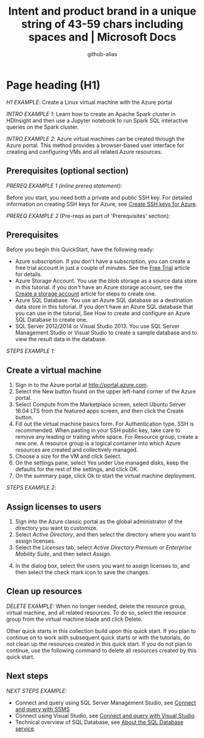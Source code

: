 ﻿---
# Mandatory fields. See more on aka.ms/skyeye/meta.
title: Intent and product brand in a unique string of 43-59 chars including spaces and | Microsoft Docs 
description: 115-145 characters including spaces. Edit the intro para describing article intent to fit here. This abstract displays in the search result.
services: service-name-with-dashes-AZURE-ONLY 
keywords: Don’t add or edit keywords without consulting your SEO champ.
author: github-alias
ms.author: MSFT-alias-person-or-DL
ms.date: 04/05/2017
ms.topic: article-type-from-white-list
# Use only one of the following. Use ms.service for services, ms.prod for on-prem. Remove the # before the relevant field.
# ms.service: service-name-from-white-list
# product-name-from-white-list

# Optional fields. Don't forget to remove # if you need a field.
# ms.custom: can-be-multiple-comma-separated
# ms.devlang:devlang-from-white-list
# ms.suite: 
# ms.tgt_pltfrm:
# ms.reviewer:
# manager: MSFT-alias-manager-or-PM-counterpart
---
<!---
Definition of Quickstart: 
Fundamental, Day 1 instructions for new customers to use an Azure subscription to quickly use a specific product/service 
(zero to Wow in < 10 minutes).

Purpose of a QuickStart article: To help customers complete a basic task and try the service quickly. 
1. Include short, simple info and steps since customers may be new to service.
2. Don't include multiple ways to complete the task, just one.
-->

# Page heading (H1)
<!---
Unique, complements the page title, and 100 characters or fewer including spaces
-->

*H1 EXAMPLE*: 
Create a Linux virtual machine with the Azure portal

<!---
Intro paragraph: 
1. 1-2 sentences that explain what customers will do and why it is useful.
2. Include a simple image if it will help customers understand how components or a workflow fit together.
-->

*INTRO EXAMPLE 1*:
Learn how to create an Apache Spark cluster in HDInsight and then use a Jupyter notebook to run Spark SQL interactive queries on the Spark cluster.

*INTRO EXAMPLE 2*:
Azure virtual machines can be created through the Azure portal. This method provides a browser-based user interface for creating and configuring VMs and all related Azure resources.

## Prerequisites (optional section)

<!---
Create this section if your article has more than 2 prereqs. For 1-2 prereqs just use an inline statement. Include assumed expertise and required accounts and software. Replace the text below with your content. 
-->

*PREREQ EXAMPLE 1 (inline prereq statement)*:

Before you start, you need both a private and public SSH key. For detailed information on creating SSH keys for Azure, see [Create SSH keys for Azure](https://docs.microsoft.com/en-us/azure/virtual-machines/linux/mac-create-ssh-keys).

*PREREQ EXAMPLE 2* (Pre-reqs as part of 'Prerequisites' section):

## Prerequisites

Before you begin this QuickStart, have the following ready:

- Azure subscription. If you don't have a subscription, you can create a free trial account in just a couple of minutes. See the [Free Trial](https://azure.microsoft.com/en-us/?WT.srch=1&WT.mc_id=AID559320__SEM_81Yn5nkM&) article for details.
- Azure Storage Account. You use the blob storage as a source data store in this tutorial. if you don't have an Azure storage account, see the [Create a storage account](https://docs.microsoft.com/en-us/azure/storage/storage-create-storage-account) article for steps to create one.
- Azure SQL Database. You use an Azure SQL database as a destination data store in this tutorial. If you don't have an Azure SQL database that you can use in the tutorial, See How to create and configure an Azure SQL Database to create one.
- SQL Server 2012/2014 or Visual Studio 2013. You use SQL Server Management Studio or Visual Studio to create a sample database and to view the result data in the database.

<!---
The next set of H2s describes the steps. Each H2 tells users exactly what they will do ("Create a virtual machine", "Create a cluster," "Run Hive queries").
-->

*STEPS EXAMPLE 1*:

## Create a virtual machine

1. Sign in to the Azure portal at http://portal.azure.com.
2. Select the New button found on the upper left-hand corner of the Azure portal.
3. Select Compute from the Marketplace screen, select Ubuntu Server 16.04 LTS from the featured apps screen, and then click the Create button.
4. Fill out the virtual machine basics form. For Authentication type, SSH is recommended. When pasting in your SSH public key, take care to remove any leading or trailing white space. For Resource group, create a new one. A resource group is a logical container into which Azure resources are created and collectively managed.
5. Choose a size for the VM and click Select.
6. On the settings pane, select Yes under Use managed disks, keep the defaults for the rest of the settings, and click OK.
7. On the summary page, click Ok to start the virtual machine deployment.

<!---
For each step, evaluate if a screen shot adds value to the text and include per the following guidelines:
- Use default Public Portal colors
- Browser included in the first shot (especially) but all shots if possible
- Resize the browser to minimize white space
- Include complete blades in the screenshots
- Linux: Safari – consider context in images
- 1px thick boarder
- Border color is 195,195,195
- Red boxes where appropriate
-->

*STEPS EXAMPLE 2*:

## Assign licenses to users

1. Sign into the Azure classic portal as the global administrator of the directory you want to customize.
2. Select *Active Directory*, and then select the directory where you want to assign licenses.
3. Select the *Licenses* tab, select *Active Directory Premium* or *Enterprise Mobility Suite*, and then select *Assign*.

<!--- Screen shot per above guidelines --->

4. In the dialog box, select the users you want to assign licenses to, and then select the check mark icon to save the changes.

<!--- Screen shot per above guidelines --->

<!---
Other guidelines: 
Tip, note, important, warning: Use these extensions SPARINGLY to highlight info that broadens a user's knowledge. *Tip* is an easier way to do something, *Note* is "by the way" info, *Important* is info critical to completing a task, *Warning* is serious potential problem such as data loss.
-->

## Clean up resources

<!--
This section should explicitly remind users to delete or clean up what was created in the above steps so that they do incur losses such as unexpected billing charges. 
-->

*DELETE EXAMPLE:*
When no longer needed, delete the resource group, virtual machine, and all related resources. To do so, select the resource group from the virtual machine blade and click Delete.

Other quick starts in this collection build upon this quick start. If you plan to continue on to work with subsequent quick starts or with the tutorials, do not clean up the resources created in this quick start. If you do not plan to continue, use the following command to delete all resources created by this quick start.

## Next steps

<!---
1. Link to logical next steps. For example: A scenario that requires this task, A tutorial that is a superset of this QuickStart. 
2. Include no more than 3 next steps.
3. Each next step should have a brief description.  A simple list is ideal.
-->

*NEXT STEPS EXAMPLE:*
- Connect and query using SQL Server Management Studio, see [Connect and query with SSMS](sql-database-connect-query-ssms.md)
- Connect using Visual Studio, see [Connect and query with Visual Studio](sql-database-connect-query.md).
- Technical overview of SQL Database, see [About the SQL Database service](sql-database-technical-overview.md).